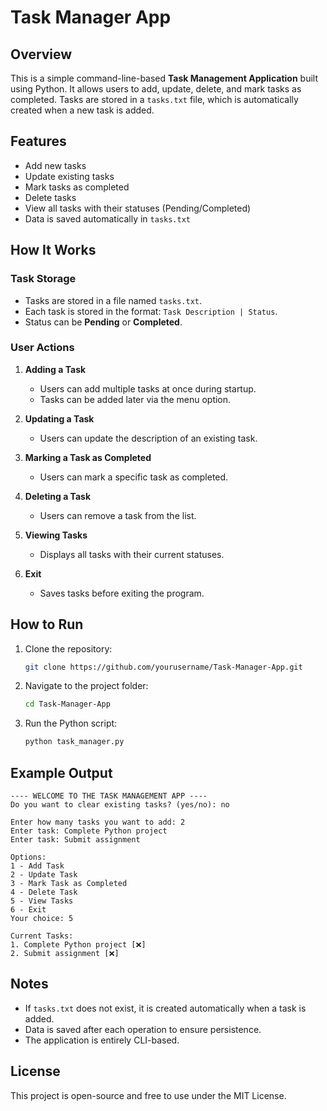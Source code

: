 # Task Manager App

## Overview
This is a simple command-line-based **Task Management Application** built using Python. It allows users to add, update, delete, and mark tasks as completed. Tasks are stored in a `tasks.txt` file, which is automatically created when a new task is added.

## Features
- Add new tasks
- Update existing tasks
- Mark tasks as completed
- Delete tasks
- View all tasks with their statuses (Pending/Completed)
- Data is saved automatically in `tasks.txt`

## How It Works
### Task Storage
- Tasks are stored in a file named `tasks.txt`.
- Each task is stored in the format: `Task Description | Status`.
- Status can be **Pending** or **Completed**.

### User Actions
1. **Adding a Task**
   - Users can add multiple tasks at once during startup.
   - Tasks can be added later via the menu option.

2. **Updating a Task**
   - Users can update the description of an existing task.

3. **Marking a Task as Completed**
   - Users can mark a specific task as completed.

4. **Deleting a Task**
   - Users can remove a task from the list.

5. **Viewing Tasks**
   - Displays all tasks with their current statuses.

6. **Exit**
   - Saves tasks before exiting the program.

## How to Run
1. Clone the repository:
   ```bash
   git clone https://github.com/yourusername/Task-Manager-App.git
   ```
2. Navigate to the project folder:
   ```bash
   cd Task-Manager-App
   ```
3. Run the Python script:
   ```bash
   python task_manager.py
   ```

## Example Output
```
---- WELCOME TO THE TASK MANAGEMENT APP ----
Do you want to clear existing tasks? (yes/no): no

Enter how many tasks you want to add: 2
Enter task: Complete Python project
Enter task: Submit assignment

Options:
1 - Add Task
2 - Update Task
3 - Mark Task as Completed
4 - Delete Task
5 - View Tasks
6 - Exit
Your choice: 5

Current Tasks:
1. Complete Python project [❌]
2. Submit assignment [❌]
```

## Notes
- If `tasks.txt` does not exist, it is created automatically when a task is added.
- Data is saved after each operation to ensure persistence.
- The application is entirely CLI-based.

## License
This project is open-source and free to use under the MIT License.
